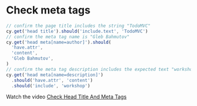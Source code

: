 # Check meta tags

```js
// confirm the page title includes the string "TodoMVC"
cy.get('head title').should('include.text', 'TodoMVC')
// confirm the meta tag name is "Gleb Bahmutov"
cy.get('head meta[name=author]').should(
  'have.attr',
  'content',
  'Gleb Bahmutov',
)
// confirm the meta tag description includes the expected text "workshop"
cy.get('head meta[name=description]')
  .should('have.attr', 'content')
  .should('include', 'workshop')
```

Watch the video [Check Head Title And Meta Tags](https://www.youtube.com/watch?v=jyVonM8uOpQ)
